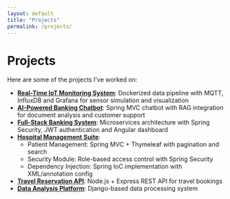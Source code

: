```yaml
---
layout: default
title: "Projects"
permalink: /projects/
---
```


# Projects

Here are some of the projects I've worked on:

- [**Real-Time IoT Monitoring System**](https://github.com/thejokers69/Dockerized-IoT-Dataflow.git): Dockerized data pipeline with MQTT, InfluxDB and Grafana for sensor simulation and visualization
- [**AI-Powered Banking Chatbot**](https://github.com/thejokers69/E-bank-Chatbot.git): Spring MVC chatbot with RAG integration for document analysis and customer support
- [**Full-Stack Banking System**](https://github.com/thejokers69/E-Bank.git): Microservices architecture with Spring Security, JWT authentication and Angular dashboard
- [**Hospital Management Suite**](https://github.com/thejokers69/Architecture_JEE_2GI_MUNDIA.git):
  - Patient Management: Spring MVC + Thymeleaf with pagination and search
  - Security Module: Role-based access control with Spring Security
  - Dependency Injection: Spring IoC implementation with XML/annotation config
- [**Travel Reservation API**](https://github.com/thejokers69/travel-reservation-api.git): Node.js + Express REST API for travel bookings
- [**Data Analysis Platform**](https://github.com/thejokers69/analyseur_donnees.git): Django-based data processing system